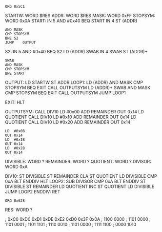 	ORG	0x5C1
STARTW:	WORD	$RES
ADDR:	WORD	$RES
MASK:	WORD	0xFF
STOPSYM:	WORD	0x0A
START:	IN	5
	AND	#0x40
	BEQ	START
	IN	4
	ST	(ADDR)

	AND	MASK
	CMP	STOPSYM
	BNE	S2
	JUMP	OUTPUT

S2:	IN	5
	AND	#0x40
	BEQ	S2
	LD	(ADDR)
	SWAB
	IN	4
	SWAB
	ST	(ADDR)+

	SWAB
	AND	MASK
	CMP	STOPSYM
	BNE	START

OUTPUT:	LD	STARTW
	ST	ADDR
LOOP1:	LD	(ADDR)
	AND	MASK
	CMP	STOPSYM
	BEQ	EXIT
	CALL	OUTPUTSYM
	LD	(ADDR)+
	SWAB
	AND	MASK
	CMP	STOPSYM
	BEQ	EXIT
	CALL	OUTPUTSYM
	JUMP	LOOP1


EXIT:	HLT

OUTPUTSYM:	CALL	DIV10
	LD	#0x00
	ADD	REMAINDER
	OUT	0x14
	LD	QUOTIENT
	CALL	DIV10
	LD	#0x10
	ADD	REMAINDER
	OUT	0x14
	LD	QUOTIENT
	CALL	DIV10
	LD	#0x20
	ADD	REMAINDER
	OUT	0x14

	LD	#0x0B
	OUT	0x14
	LD	#0x1B
	OUT	0x14
	LD	#0x2B
	OUT	0x14

DIVISIBLE:	WORD	?
REMAINDER:	WORD	?
QUOTIENT:	WORD	?
DIVISOR:	WORD	0xA

DIV10:	ST	DIVISIBLE
	ST	REMAINDER
	CLA
	ST	QUOTIENT
	LD	DIVISIBLE
	CMP	0xA
	BLT	ENDDIV
	HLT
LOOP2:	SUB	DIVISOR
	CMP	0xA
	BLT	ENDDIV
	ST	DIVISIBLE
	ST	REMAINDER
	LD	QUOTIENT
	INC
	ST	QUOTIENT
	LD	DIVISIBLE
	JUMP	LOOP2
ENDDIV:	RET

	ORG	0x628
RES:	WORD	?

; 0xC0 0xD0 0xD1 0xDE 0xE2 0xD0 0x3F 0x0A
; 1100 0000
; 1101 0000
; 1101 0001
; 1101 1101
; 1110 0010
; 1101 0000
; 1111 1100
; 0000 1010